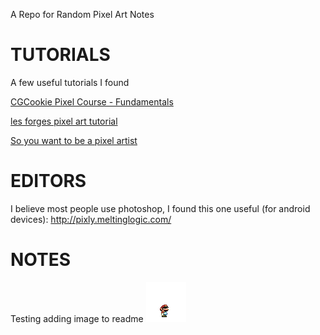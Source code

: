 A Repo for Random Pixel Art Notes

# TUTORIALS
A few useful tutorials I found

[CGCookie Pixel Course - Fundamentals](https://cgcookie.com/course/pixel-course-fundamentals/)

[les forges pixel art tutorial](http://opengameart.org/content/les-forges-pixel-art-course)

[So you want to be a pixel artist](http://gas13.ru/v3/tutorials/sywtbapa_almighty_grass_tile.php)


# EDITORS
I believe most people use photoshop, I found this one useful (for android devices):
http://pixly.meltinglogic.com/

# NOTES
Testing adding image to readme
![mario](/mario.png?raw=true "Mario")
